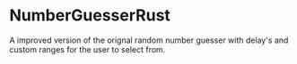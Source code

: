 # NumberGuesserRust
A improved version of the orignal random number guesser with delay's and custom ranges for the user to select from. 
